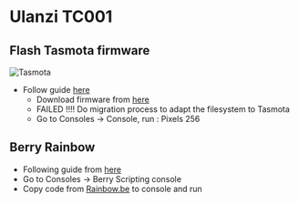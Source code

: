 # Ulanzi TC001

## Flash Tasmota firmware
![Tasmota](https://templates.blakadder.com/assets/images/logo.svg)
* Follow guide [here](https://templates.blakadder.com/ulanzi_TC001.html)
    * Download firmware from [here](http://ota.tasmota.com/tasmota32/release/)
    * FAILED !!!! Do migration process to adapt the filesystem to Tasmota 
    * Go to Consoles -> Console, run : Pixels 256

## Berry Rainbow
* Following guide from [here](https://tasmota.github.io/docs/Berry_Addressable-LED/)
* Go to Consoles -> Berry Scripting console
* Copy code from [Rainbow.be](Rainbow.be) to console and run
